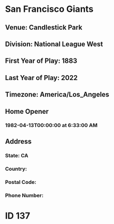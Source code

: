 # San Francisco Giants
## Venue: Candlestick Park
## Division: National League West
## First Year of Play: 1883
## Last Year of Play: 2022
## Timezone: America/Los_Angeles
## Home Opener
### 1982-04-13T00:00:00 at 6:33:00 AM
## Address
### 
### State: CA
### Country: 
### Postal Code: 
### Phone Number: 
# ID 137
